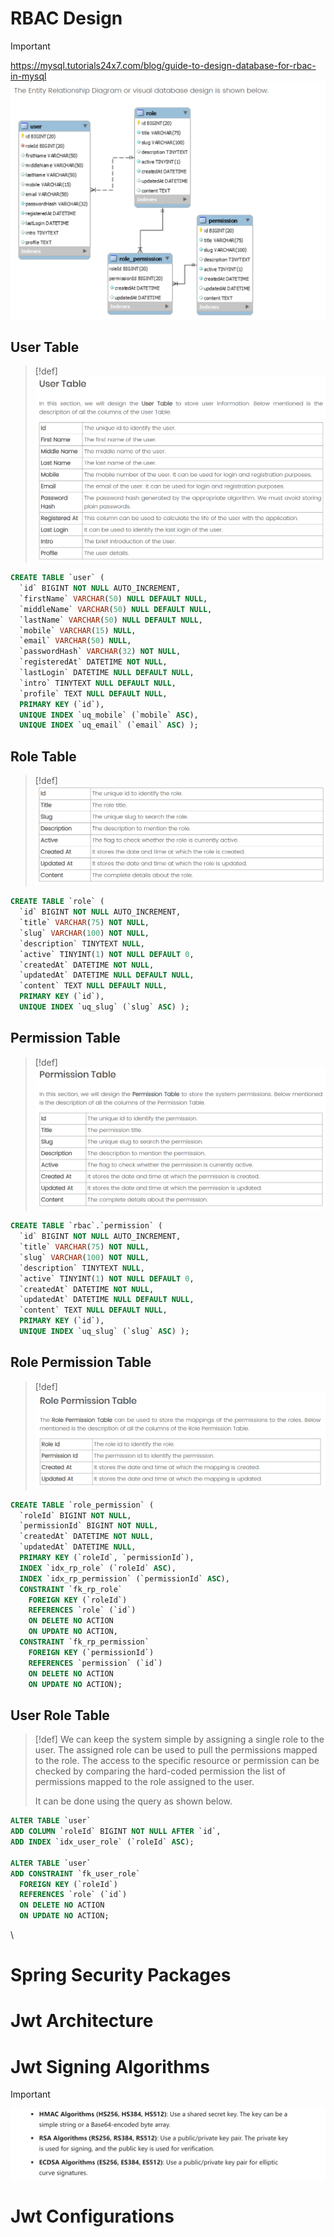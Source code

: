 # RBAC Design
> [!important]
> https://mysql.tutorials24x7.com/blog/guide-to-design-database-for-rbac-in-mysql
> ![](Spring_Security.assets/image-20240519104154125.png)

## User Table
> [!def]
> ![](Spring_Security.assets/image-20240519104214446.png)


```sql
CREATE TABLE `user` (  
  `id` BIGINT NOT NULL AUTO_INCREMENT,  
  `firstName` VARCHAR(50) NULL DEFAULT NULL,  
  `middleName` VARCHAR(50) NULL DEFAULT NULL,  
  `lastName` VARCHAR(50) NULL DEFAULT NULL,  
  `mobile` VARCHAR(15) NULL,  
  `email` VARCHAR(50) NULL,  
  `passwordHash` VARCHAR(32) NOT NULL,  
  `registeredAt` DATETIME NOT NULL,  
  `lastLogin` DATETIME NULL DEFAULT NULL,  
  `intro` TINYTEXT NULL DEFAULT NULL,  
  `profile` TEXT NULL DEFAULT NULL,  
  PRIMARY KEY (`id`),  
  UNIQUE INDEX `uq_mobile` (`mobile` ASC),  
  UNIQUE INDEX `uq_email` (`email` ASC) );
```


## Role Table
> [!def]
> ![](Spring_Security.assets/image-20240519104303960.png)
```sql
CREATE TABLE `role` (  
  `id` BIGINT NOT NULL AUTO_INCREMENT,  
  `title` VARCHAR(75) NOT NULL,  
  `slug` VARCHAR(100) NOT NULL,  
  `description` TINYTEXT NULL,  
  `active` TINYINT(1) NOT NULL DEFAULT 0,  
  `createdAt` DATETIME NOT NULL,  
  `updatedAt` DATETIME NULL DEFAULT NULL,  
  `content` TEXT NULL DEFAULT NULL,  
  PRIMARY KEY (`id`),  
  UNIQUE INDEX `uq_slug` (`slug` ASC) );
```



## Permission Table
> [!def]
> ![](Spring_Security.assets/image-20240519104347287.png)
```sql
CREATE TABLE `rbac`.`permission` (  
  `id` BIGINT NOT NULL AUTO_INCREMENT,  
  `title` VARCHAR(75) NOT NULL,  
  `slug` VARCHAR(100) NOT NULL,  
  `description` TINYTEXT NULL,  
  `active` TINYINT(1) NOT NULL DEFAULT 0,  
  `createdAt` DATETIME NOT NULL,  
  `updatedAt` DATETIME NULL DEFAULT NULL,  
  `content` TEXT NULL DEFAULT NULL,  
  PRIMARY KEY (`id`),  
  UNIQUE INDEX `uq_slug` (`slug` ASC) );

```


## Role Permission Table
> [!def]
> ![](Spring_Security.assets/image-20240519104414154.png)
```sql
CREATE TABLE `role_permission` (
  `roleId` BIGINT NOT NULL,
  `permissionId` BIGINT NOT NULL,
  `createdAt` DATETIME NOT NULL,
  `updatedAt` DATETIME NULL,
  PRIMARY KEY (`roleId`, `permissionId`),
  INDEX `idx_rp_role` (`roleId` ASC),
  INDEX `idx_rp_permission` (`permissionId` ASC),
  CONSTRAINT `fk_rp_role`
    FOREIGN KEY (`roleId`)
    REFERENCES `role` (`id`)
    ON DELETE NO ACTION
    ON UPDATE NO ACTION,
  CONSTRAINT `fk_rp_permission`
    FOREIGN KEY (`permissionId`)
    REFERENCES `permission` (`id`)
    ON DELETE NO ACTION
    ON UPDATE NO ACTION);

```


## User Role Table
> [!def]
> We can keep the system simple by assigning a single role to the user. The assigned role can be used to pull the permissions mapped to the role. The access to the specific resource or permission can be checked by comparing the hard-coded permission the list of permissions mapped to the role assigned to the user.
> 
> It can be done using the query as shown below.
```sql
ALTER TABLE `user` 
ADD COLUMN `roleId` BIGINT NOT NULL AFTER `id`,
ADD INDEX `idx_user_role` (`roleId` ASC);

ALTER TABLE `user` 
ADD CONSTRAINT `fk_user_role`
  FOREIGN KEY (`roleId`)
  REFERENCES `role` (`id`)
  ON DELETE NO ACTION
  ON UPDATE NO ACTION;

```
\

# Spring Security Packages





# Jwt Architecture




# Jwt Signing Algorithms
> [!important]
> ![](Spring_Security.assets/image-20240731213812737.png)



# Jwt Configurations
